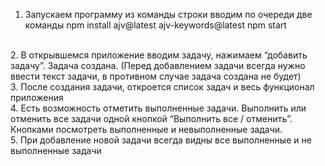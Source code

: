 1.	Запускаем программу из команды строки вводим по очереди две команды
 npm install ajv@latest ajv-keywords@latest
npm start
</br>
2.	В открывшемся приложение вводим задачу, нажимаем “добавить задачу”. Задача создана. (Перед добавлением задачи всегда нужно ввести текст задачи, в противном случае задача создана не будет)
</br>
3.	После создания задачи, откроется список задач и весь функционал приложения
</br>
4.	Есть возможность отметить выполненные задачи. Выполнить или отменить все задачи одной кнопкой “Выполнить все / отменить”. Кнопками посмотреть выполненные и невыполненные задачи.
</br>
5.	При добавление новой задачи всегда видны все выполненные и не выполненные задачи

 
 
